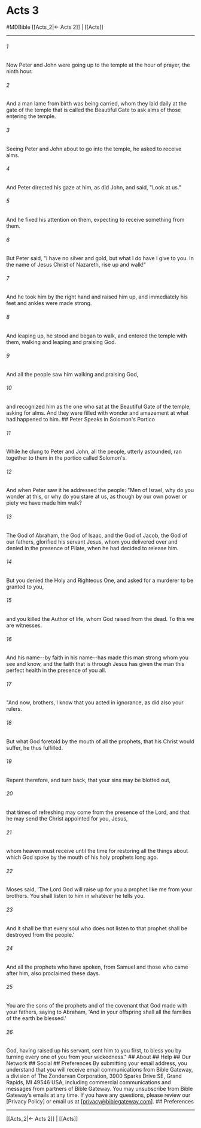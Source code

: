 # Acts 3
#MDBible
[[Acts_2|← Acts 2]] | [[Acts]]

***






###### 1 


Now Peter and John were going up to the temple at the hour of prayer, the ninth hour. 





###### 2 


And a man lame from birth was being carried, whom they laid daily at the gate of the temple that is called the Beautiful Gate to ask alms of those entering the temple. 





###### 3 


Seeing Peter and John about to go into the temple, he asked to receive alms. 





###### 4 


And Peter directed his gaze at him, as did John, and said, "Look at us." 





###### 5 


And he fixed his attention on them, expecting to receive something from them. 





###### 6 


But Peter said, "I have no silver and gold, but what I do have I give to you. In the name of Jesus Christ of Nazareth, rise up and walk!" 





###### 7 


And he took him by the right hand and raised him up, and immediately his feet and ankles were made strong. 





###### 8 


And leaping up, he stood and began to walk, and entered the temple with them, walking and leaping and praising God. 





###### 9 


And all the people saw him walking and praising God, 





###### 10 


and recognized him as the one who sat at the Beautiful Gate of the temple, asking for alms. And they were filled with wonder and amazement at what had happened to him. ## Peter Speaks in Solomon's Portico 





###### 11 


While he clung to Peter and John, all the people, utterly astounded, ran together to them in the portico called Solomon's. 





###### 12 


And when Peter saw it he addressed the people: "Men of Israel, why do you wonder at this, or why do you stare at us, as though by our own power or piety we have made him walk? 





###### 13 


The God of Abraham, the God of Isaac, and the God of Jacob, the God of our fathers, glorified his servant Jesus, whom you delivered over and denied in the presence of Pilate, when he had decided to release him. 





###### 14 


But you denied the Holy and Righteous One, and asked for a murderer to be granted to you, 





###### 15 


and you killed the Author of life, whom God raised from the dead. To this we are witnesses. 





###### 16 


And his name--by faith in his name--has made this man strong whom you see and know, and the faith that is through Jesus has given the man this perfect health in the presence of you all. 





###### 17 


"And now, brothers, I know that you acted in ignorance, as did also your rulers. 





###### 18 


But what God foretold by the mouth of all the prophets, that his Christ would suffer, he thus fulfilled. 





###### 19 


Repent therefore, and turn back, that your sins may be blotted out, 





###### 20 


that times of refreshing may come from the presence of the Lord, and that he may send the Christ appointed for you, Jesus, 





###### 21 


whom heaven must receive until the time for restoring all the things about which God spoke by the mouth of his holy prophets long ago. 





###### 22 


Moses said, 'The Lord God will raise up for you a prophet like me from your brothers. You shall listen to him in whatever he tells you. 





###### 23 


And it shall be that every soul who does not listen to that prophet shall be destroyed from the people.' 





###### 24 


And all the prophets who have spoken, from Samuel and those who came after him, also proclaimed these days. 





###### 25 


You are the sons of the prophets and of the covenant that God made with your fathers, saying to Abraham, 'And in your offspring shall all the families of the earth be blessed.' 





###### 26 


God, having raised up his servant, sent him to you first, to bless you by turning every one of you from your wickedness." ## About ## Help ## Our Network ## Social ## Preferences By submitting your email address, you understand that you will receive email communications from Bible Gateway, a division of The Zondervan Corporation, 3900 Sparks Drive SE, Grand Rapids, MI 49546 USA, including commercial communications and messages from partners of Bible Gateway. You may unsubscribe from Bible Gateway&rsquo;s emails at any time. If you have any questions, please review our [Privacy Policy] or email us at [privacy@biblegateway.com]. ## Preferences

***

[[Acts_2|← Acts 2]] | [[Acts]]
